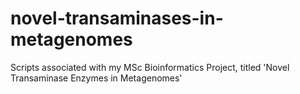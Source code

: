 # novel-transaminases-in-metagenomes
Scripts associated with my MSc Bioinformatics Project, titled 'Novel Transaminase Enzymes in Metagenomes'

